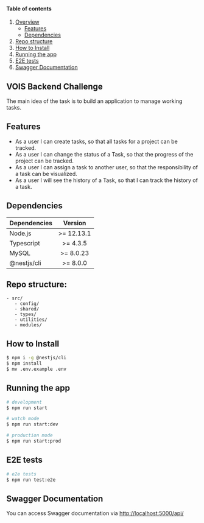 #### Table of contents

1. [Overview](#vois-backend-challenge)
   - [Features](#features)
   - [Dependencies](#dependencies)
2. [Repo structure](#repo-structure)
3. [How to Install](#how-to-install)
4. [Running the app](#running-the-app)
5. [E2E tests](#e2e-tests)
6. [Swagger Documentation](#swagger-documentation)

## VOIS Backend Challenge

The main idea of the task is to build an application to manage working tasks.

## Features

- As a user I can create tasks, so that all tasks for a project can be tracked.
- As a user I can change the status of a Task, so that the progress of the project can be tracked.
- As a user I can assign a task to another user, so that the responsibility of a task can be visualized.
- As a user I will see the history of a Task, so that I can track the history of a task.

## Dependencies

| Dependencies |  Version   |
| :----------- | :--------: |
| Node.js      | >= 12.13.1 |
| Typescript   |  >= 4.3.5  |
| MySQL        | >= 8.0.23  |
| @nestjs/cli  |  >= 8.0.0  |

## Repo structure:

```
- src/
   - config/
   - shared/
   - types/
   - utilities/
   - modules/
```

## How to Install

```bash
$ npm i -g @nestjs/cli
$ npm install
$ mv .env.example .env
```

## Running the app

```bash
# development
$ npm run start

# watch mode
$ npm run start:dev

# production mode
$ npm run start:prod
```

## E2E tests

```bash
# e2e tests
$ npm run test:e2e
```

## Swagger Documentation

You can access Swagger documentation via [http://localhost:5000/api/](http://localhost:5000/api/)
